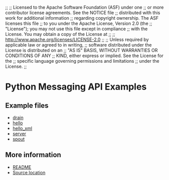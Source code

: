 ;;
;; Licensed to the Apache Software Foundation (ASF) under one
;; or more contributor license agreements.  See the NOTICE file
;; distributed with this work for additional information
;; regarding copyright ownership.  The ASF licenses this file
;; to you under the Apache License, Version 2.0 (the
;; "License"); you may not use this file except in compliance
;; with the License.  You may obtain a copy of the License at
;; 
;;   http://www.apache.org/licenses/LICENSE-2.0
;; 
;; Unless required by applicable law or agreed to in writing,
;; software distributed under the License is distributed on an
;; "AS IS" BASIS, WITHOUT WARRANTIES OR CONDITIONS OF ANY
;; KIND, either express or implied.  See the License for the
;; specific language governing permissions and limitations
;; under the License.
;;


# Python Messaging API Examples

## Example files

 - [drain](drain.html)
 - [hello](hello.html)
 - [hello_xml](hello_xml.html)
 - [server](server.html)
 - [spout](spout.html)

## More information

 - [README](http://svn.apache.org/repos/asf/qpid/tags/0.20/qpid/python/examples/README.txt)
 - [Source location](http://svn.apache.org/repos/asf/qpid/tags/0.20/qpid/python/examples)
